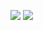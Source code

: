![](https://github.com/greyhatguy007/Machine-Learning-Specialization-Coursera/blob/505dfb62e1cd34b57fa905b047b07dfa2f2a14c2/C2%20-%20Advanced%20Learning%20Algorithms/week2/Practice-Quiz-Activation-Functions/ss1.png)
![](https://github.com/greyhatguy007/Machine-Learning-Specialization-Coursera/blob/505dfb62e1cd34b57fa905b047b07dfa2f2a14c2/C2%20-%20Advanced%20Learning%20Algorithms/week2/Practice-Quiz-Activation-Functions/ss2.png)